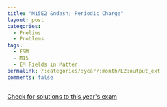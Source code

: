 ```yaml
---
title: "M15E2 &ndash; Periodic Charge"
layout: post
categories:
  - Prelims
  - Problems
tags:
  - E&M
  - M15
  - EM Fields in Matter
permalink: /:categories/:year/:month/E2:output_ext
comments: false
---
```

<object data="2015M2E.pdf" type="application/pdf" width="100%" height="500"></object>
<div class="message"><a href='https://princetonprelim.com/prelim/35/'>Check for solutions to this year's exam</a></div>